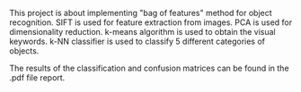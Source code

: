 This project is about implementing "bag of features" method for object recognition.
SIFT is used for feature extraction from images.
PCA is used for dimensionality reduction.
k-means algorithm is used to obtain the visual keywords.
k-NN classifier is used to classify 5 different categories of objects.

The results of the classification and confusion matrices can be found in the .pdf file report.